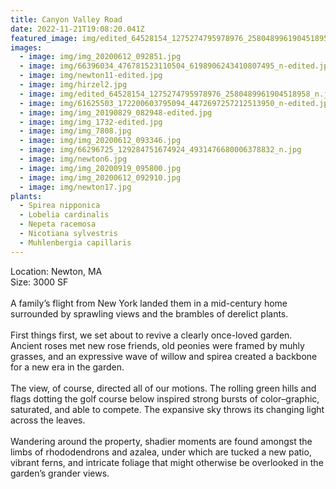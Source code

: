 ```yaml
---
title: Canyon Valley Road
date: 2022-11-21T19:08:20.041Z
featured_image: img/edited_64528154_1275274795978976_2580489961904518958_n.jpg
images:
  - image: img/img_20200612_092851.jpg
  - image: img/66396034_476781523110504_6198906243410807495_n-edited.jpg
  - image: img/newton11-edited.jpg
  - image: img/hirzel2.jpg
  - image: img/edited_64528154_1275274795978976_2580489961904518958_n.jpg
  - image: img/61625503_172200603795094_4472697257212513950_n-edited.jpg
  - image: img/img_20190829_082948-edited.jpg
  - image: img/img_1732-edited.jpg
  - image: img/img_7808.jpg
  - image: img/img_20200612_093346.jpg
  - image: img/66296725_129284751674924_4931476680006378832_n.jpg
  - image: img/newton6.jpg
  - image: img/img_20200919_095800.jpg
  - image: img/img_20200612_092910.jpg
  - image: img/newton17.jpg
plants:
  - Spirea nipponica
  - Lobelia cardinalis
  - Nepeta racemosa
  - Nicotiana sylvestris
  - Muhlenbergia capillaris
---
```

Location: Newton, MA\
S﻿ize: 3000 SF\
\
A family’s flight from New York landed them in a mid-century home surrounded by sprawling views and the brambles of derelict plants. \
\
First things first, we set about to revive a clearly once-loved garden. Ancient roses met new rose friends, old peonies were framed by muhly grasses, and an expressive wave of willow and spirea created a backbone for a new era in the garden. \
\
The view, of course, directed all of our motions. The rolling green hills and flags dotting the golf course below inspired strong bursts of color–graphic, saturated, and able to compete. The expansive sky throws its changing light across the leaves. \
\
Wandering around the property, shadier moments are found amongst the limbs of rhododendrons and azalea, under which are tucked a new patio, vibrant ferns, and intricate foliage that might otherwise be overlooked in the garden’s grander views.